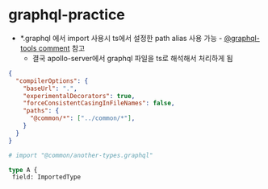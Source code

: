 # graphql-practice

- *.graphql 에서 import 사용시 ts에서 설정한 path alias 사용 가능 - [@graphql-tools comment](https://github.com/ardatan/graphql-tools/issues/1544#issuecomment-829603999) 참고
  - 결국 apollo-server에서 graphql 파일을 ts로 해석해서 처리하게 됨

```json
{
  "compilerOptions": {
    "baseUrl": ".",
    "experimentalDecorators": true,
    "forceConsistentCasingInFileNames": false,
    "paths": {
      "@common/*": ["../common/*"],
    }
  }
}
```

```graphql
# import "@common/another-types.graphql"

type A {
 field: ImportedType
```
